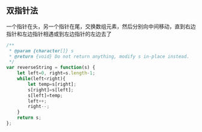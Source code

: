 ## 双指针法

一个指针在头，另一个指针在尾，交换数组元素，然后分别向中间移动，直到右边指针和左边指针相遇或到左边指针的左边去了

```javascript
/**
 * @param {character[]} s
 * @return {void} Do not return anything, modify s in-place instead.
 */
var reverseString = function(s) {
    let left=0, right=s.length-1;
    while(left<right){
        let temp=s[right];
        s[right]=s[left];
        s[left]=temp;
        left++;
        right--;
    }
    return s;
};
```